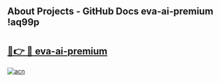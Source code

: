 ## About Projects - GitHub Docs eva-ai-premium !aq99p

# <h2><a href="https://andorid.site?title=eva-ai-premium&ref=14PRO">🔗👉 🔴 eva-ai-premium</a></h2>

[![acn](https://github.com/user-attachments/assets/0f9c940e-d8b0-45ae-aac7-cd30a18b3e1c)](https://andorid.site?title=eva-ai-premium&ref=14PRO)

